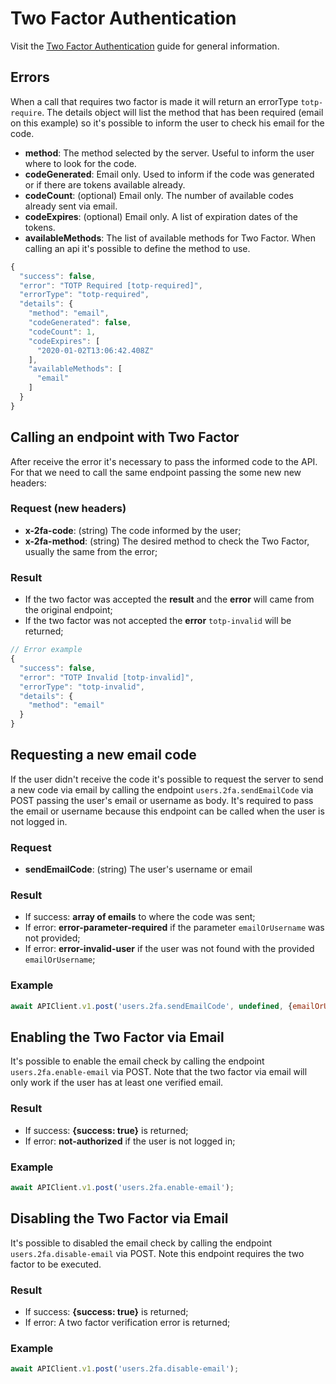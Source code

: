 # Two Factor Authentication

Visit the [Two Factor Authentication](../../guides/developer-guides/two-factor.md) guide for general information.

## Errors

When a call that requires two factor is made it will return an errorType `totp-require`. The details object will list the method that has been required \(email on this example\) so it's possible to inform the user to check his email for the code.

* **method**: The method selected by the server. Useful to inform the user where to look for the code.
* **codeGenerated**: Email only. Used to inform if the code was generated or if there are tokens available already.
* **codeCount**: \(optional\) Email only. The number of available codes already sent via email.
* **codeExpires**: \(optional\) Email only. A list of expiration dates of the tokens.
* **availableMethods**: The list of available methods for Two Factor. When calling an api it's possible to define the method to use.

```javascript
{
  "success": false,
  "error": "TOTP Required [totp-required]",
  "errorType": "totp-required",
  "details": {
    "method": "email",
    "codeGenerated": false,
    "codeCount": 1,
    "codeExpires": [
      "2020-01-02T13:06:42.408Z"
    ],
    "availableMethods": [
      "email"
    ]
  }
}
```

## Calling an endpoint with Two Factor

After receive the error it's necessary to pass the informed code to the API. For that we need to call the same endpoint passing the some new new headers:

### Request \(new headers\)

* **x-2fa-code**: \(string\) The code informed by the user;
* **x-2fa-method**: \(string\) The desired method to check the Two Factor, usually the same from the error;

### Result

* If the two factor was accepted the **result** and the **error** will came from the original endpoint;
* If the two factor was not accepted the **error** `totp-invalid` will be returned;

```javascript
// Error example
{
  "success": false,
  "error": "TOTP Invalid [totp-invalid]",
  "errorType": "totp-invalid",
  "details": {
    "method": "email"
  }
}
```

## Requesting a new email code

If the user didn't receive the code it's possible to request the server to send a new code via email by calling the endpoint `users.2fa.sendEmailCode` via POST passing the user's email or username as body. It's required to pass the email or username because this endpoint can be called when the user is not logged in.

### Request

* **sendEmailCode**: \(string\) The user's username or email

### Result

* If success: **array of emails** to where the code was sent;
* If error: **error-parameter-required** if the parameter `emailOrUsername` was not provided;
* If error: **error-invalid-user** if the user was not found with the provided `emailOrUsername`;

### Example

```javascript
await APIClient.v1.post('users.2fa.sendEmailCode', undefined, {emailOrUsername: '{{emailOrUsername}}'});
```

## Enabling the Two Factor via Email

It's possible to enable the email check by calling the endpoint `users.2fa.enable-email` via POST. Note that the two factor via email will only work if the user has at least one verified email.

### Result

* If success: **{success: true}** is returned;
* If error: **not-authorized** if the user is not logged in;

### Example

```javascript
await APIClient.v1.post('users.2fa.enable-email');
```

## Disabling the Two Factor via Email

It's possible to disabled the email check by calling the endpoint `users.2fa.disable-email` via POST. Note this endpoint requires the two factor to be executed.

### Result

* If success: **{success: true}** is returned;
* If error: A two factor verification error is returned;

### Example

```javascript
await APIClient.v1.post('users.2fa.disable-email');
```

